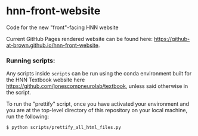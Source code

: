 # hnn-front-website
Code for the new "front"-facing HNN website

Current GitHub Pages rendered website can be found here: <https://github-at-brown.github.io/hnn-front-website>.

### Running scripts:

Any scripts inside `scripts` can be run using the conda environment built for the HNN Textbook website here <https://github.com/jonescompneurolab/textbook>, unless said otherwise in the script.

To run the "prettify" script, once you have activated your environment and you are at the top-level directory of this repository on your local machine, run the following:

```{bash}
$ python scripts/prettify_all_html_files.py
```

